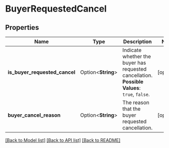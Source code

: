 # BuyerRequestedCancel

## Properties

Name | Type | Description | Notes
------------ | ------------- | ------------- | -------------
**is_buyer_requested_cancel** | Option<**String**> | Indicate whether the buyer has requested cancellation.  **Possible Values**: `true`, `false`. | [optional]
**buyer_cancel_reason** | Option<**String**> | The reason that the buyer requested cancellation. | [optional]

[[Back to Model list]](../README.md#documentation-for-models) [[Back to API list]](../README.md#documentation-for-api-endpoints) [[Back to README]](../README.md)


